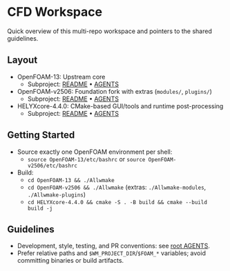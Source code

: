 # CFD Workspace

Quick overview of this multi-repo workspace and pointers to the shared guidelines.

## Layout
- OpenFOAM-13: Upstream core
  - Subproject: [README](OpenFOAM-13/README.md) • [AGENTS](OpenFOAM-13/AGENTS.md)
- OpenFOAM-v2506: Foundation fork with extras (`modules/`, `plugins/`)
  - Subproject: [README](OpenFOAM-v2506/README.md) • [AGENTS](OpenFOAM-v2506/AGENTS.md)
- HELYXcore-4.4.0: CMake-based GUI/tools and runtime post-processing
  - Subproject: [README](HELYXcore-4.4.0/README.md) • [AGENTS](HELYXcore-4.4.0/AGENTS.md)

## Getting Started
- Source exactly one OpenFOAM environment per shell:
  - `source OpenFOAM-13/etc/bashrc` or `source OpenFOAM-v2506/etc/bashrc`
- Build:
  - `cd OpenFOAM-13 && ./Allwmake`
  - `cd OpenFOAM-v2506 && ./Allwmake` (extras: `./Allwmake-modules`, `./Allwmake-plugins`)
  - `cd HELYXcore-4.4.0 && cmake -S . -B build && cmake --build build -j`

## Guidelines
- Development, style, testing, and PR conventions: see [root AGENTS](AGENTS.md).
- Prefer relative paths and `$WM_PROJECT_DIR`/`$FOAM_*` variables; avoid committing binaries or build artifacts.

